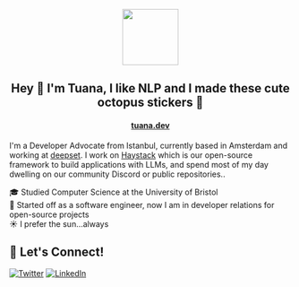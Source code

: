 <p align="center">
  <img height="100" src="https://user-images.githubusercontent.com/15802862/220481971-ce7feeef-d5a3-4916-b8c3-feaf094e489f.png">
  <!-- This is an .apng file whose name has been manually changed to work on GH -->
</p>

<h2 align="center">
Hey 👋 I'm Tuana, I like NLP and I made these cute octopus stickers 🐙
</h2>

<h4 align="center">
<a href="https://tuana.dev">tuana.dev</a>
</h4>

I'm a Developer Advocate from Istanbul, currently based in Amsterdam and working at [deepset](https://github.com/deepeset-ai). I work on [Haystack](https://haystack.deepset.ai) which is our open-source framework to build applications with LLMs, and spend most of my day dwelling on our community Discord or public repositories..

🎓 Studied Computer Science at the University of Bristol  
🥑 Started off as a software engineer, now I am in developer relations for open-source projects    
☀️ I prefer the sun...always  

## 🤗 Let's Connect!
<a href="https://twitter.com/tuanacelik" target="_blank"><img alt="Twitter" src="https://img.shields.io/badge/twitter-%231DA1F2.svg?&style=for-the-badge&logo=twitter&logoColor=white" /></a>
<a href="https://www.linkedin.com/in/tuanacelik" target="_blank"><img alt="LinkedIn" src="https://img.shields.io/badge/linkedin-%230077B5.svg?&style=for-the-badge&logo=linkedin&logoColor=white" /></a>
